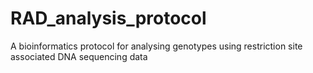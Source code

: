 # RAD_analysis_protocol
A bioinformatics protocol for analysing genotypes using restriction site associated DNA sequencing data
